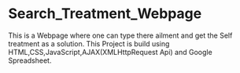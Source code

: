 # Search_Treatment_Webpage
This is a Webpage where one can type there ailment and get the Self treatment as a solution. This Project is build using HTML,CSS,JavaScript,AJAX(XMLHttpRequest Api) and Google Spreadsheet.



